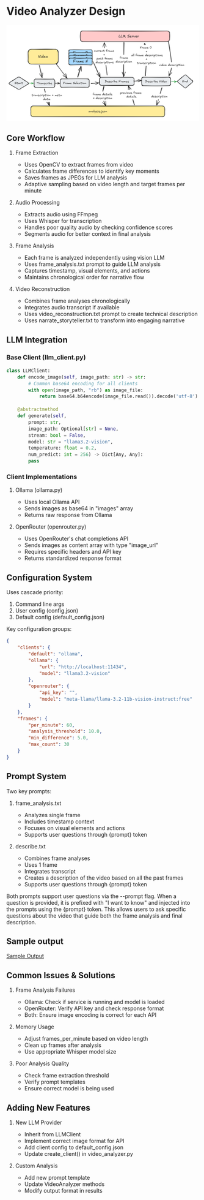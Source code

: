# Video Analyzer Design
![Design](design.png)
## Core Workflow

1. Frame Extraction
   - Uses OpenCV to extract frames from video
   - Calculates frame differences to identify key moments
   - Saves frames as JPEGs for LLM analysis
   - Adaptive sampling based on video length and target frames per minute

2. Audio Processing
   - Extracts audio using FFmpeg
   - Uses Whisper for transcription
   - Handles poor quality audio by checking confidence scores
   - Segments audio for better context in final analysis

3. Frame Analysis
   - Each frame is analyzed independently using vision LLM
   - Uses frame_analysis.txt prompt to guide LLM analysis
   - Captures timestamp, visual elements, and actions
   - Maintains chronological order for narrative flow

4. Video Reconstruction
   - Combines frame analyses chronologically
   - Integrates audio transcript if available
   - Uses video_reconstruction.txt prompt to create technical description
   - Uses narrate_storyteller.txt to transform into engaging narrative

## LLM Integration

### Base Client (llm_client.py)
```python
class LLMClient:
    def encode_image(self, image_path: str) -> str:
        # Common base64 encoding for all clients
        with open(image_path, "rb") as image_file:
            return base64.b64encode(image_file.read()).decode('utf-8')

    @abstractmethod
    def generate(self,
        prompt: str,
        image_path: Optional[str] = None,
        stream: bool = False,
        model: str = "llama3.2-vision",
        temperature: float = 0.2,
        num_predict: int = 256) -> Dict[Any, Any]:
        pass
```

### Client Implementations

1. Ollama (ollama.py)
   - Uses local Ollama API
   - Sends images as base64 in "images" array
   - Returns raw response from Ollama

2. OpenRouter (openrouter.py)
   - Uses OpenRouter's chat completions API
   - Sends images as content array with type "image_url"
   - Requires specific headers and API key
   - Returns standardized response format

## Configuration System

Uses cascade priority:
1. Command line args
2. User config (config.json)
3. Default config (default_config.json)

Key configuration groups:
```json
{
    "clients": {
        "default": "ollama",
        "ollama": {
            "url": "http://localhost:11434",
            "model": "llama3.2-vision"
        },
        "openrouter": {
            "api_key": "",
            "model": "meta-llama/llama-3.2-11b-vision-instruct:free"
        }
    },
    "frames": {
        "per_minute": 60,
        "analysis_threshold": 10.0,
        "min_difference": 5.0,
        "max_count": 30
    }
}
```

## Prompt System

Two key prompts:

1. frame_analysis.txt
   - Analyzes single frame
   - Includes timestamp context
   - Focuses on visual elements and actions
   - Supports user questions through {prompt} token

2. describe.txt
   - Combines frame analyses
   - Uses 1 frame
   - Integrates transcript
   - Creates a description of the video based on all the past frames
   - Supports user questions through {prompt} token

Both prompts support user questions via the --prompt flag. When a question is provided, it is prefixed with "I want to know" and injected into the prompts using the {prompt} token. This allows users to ask specific questions about the video that guide both the frame analysis and final description.

## Sample output
[Sample Output](sample_analysis.json)

## Common Issues & Solutions

1. Frame Analysis Failures
   - Ollama: Check if service is running and model is loaded
   - OpenRouter: Verify API key and check response format
   - Both: Ensure image encoding is correct for each API

2. Memory Usage
   - Adjust frames_per_minute based on video length
   - Clean up frames after analysis
   - Use appropriate Whisper model size

3. Poor Analysis Quality
   - Check frame extraction threshold
   - Verify prompt templates
   - Ensure correct model is being used

## Adding New Features

1. New LLM Provider
   - Inherit from LLMClient
   - Implement correct image format for API
   - Add client config to default_config.json
   - Update create_client() in video_analyzer.py

2. Custom Analysis
   - Add new prompt template
   - Update VideoAnalyzer methods
   - Modify output format in results
